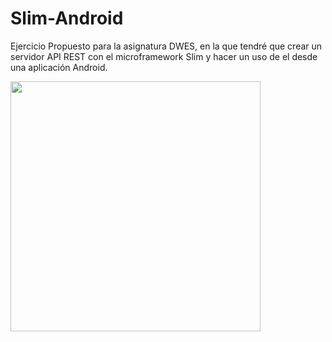 # Slim-Android

Ejercicio Propuesto para la asignatura DWES, en la que tendré que crear un servidor API REST
con el microframework Slim y hacer un uso de el desde una aplicación Android.


<img src="https://i.imgur.com/eqH95A0.png" width="400"> </img>